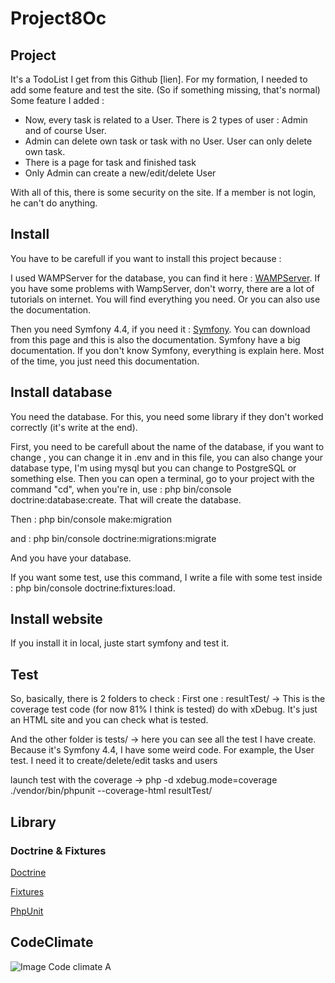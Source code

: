 # Project8Oc

## Project

It's a TodoList I get from this Github [lien]. For my formation, I needed to add some feature and test the site. (So if something missing, that's normal)
Some feature I added : 

- Now, every task is related to a User. There is 2 types of user : Admin and of course User. 
- Admin can delete own task or task with no User. User can only delete own task.
- There is a page for task and finished task
- Only Admin can create a new/edit/delete User

With all of this, there is some security on the site. If a member is not login, he can't do anything. 

## Install

You have to be carefull if you want to install this project because :

I used WAMPServer for the database, you can find it here : [WAMPServer](https://www.wampserver.com/). If you have some problems with WampServer, don't worry, there are a lot of tutorials on internet. 
You will find everything you need. Or you can also use the documentation.

Then you need Symfony 4.4, if you need it : [Symfony](https://symfony.com/doc/current/index.html). You can download from this page and this is also the documentation. 
Symfony have a big documentation. If you don't know Symfony, everything is explain here. Most of the time, you just need this documentation.

## Install database

You need the database. For this, you need some library if they don't worked correctly (it's write at the end).

First, you need to be carefull about the name of the database, if you want to change , you can change it in .env and in this file, 
you can also change your database type, I'm using mysql but you can change to PostgreSQL or something else. 
Then you can open a terminal, go to your project with the command "cd", when you're in, use : php bin/console doctrine:database:create. That will create the database.

Then : php bin/console make:migration

and : php bin/console doctrine:migrations:migrate

And you have your database.

If you want some test, use this command, I write a file with some test inside : php bin/console doctrine:fixtures:load.

## Install website

If you install it in local, juste start symfony and test it.

## Test 

So, basically, there is 2 folders to check : First one : resultTest/ -> This is the coverage test code (for now 81% I think is tested) do with xDebug. It's just an HTML site
and you can check what is tested. 

And the other folder is tests/ -> here you can see all the test I have create. Because it's Symfony 4.4, I have some weird code. For example, the User test. I need it to 
create/delete/edit tasks and users

launch test with the coverage -> php -d xdebug.mode=coverage ./vendor/bin/phpunit --coverage-html resultTest/

## Library

### Doctrine & Fixtures

[Doctrine](https://symfony.com/doc/current/doctrine.html)

[Fixtures](https://symfony.com/doc/current/bundles/DoctrineFixturesBundle/index.html)

[PhpUnit](https://symfony.com/doc/current/testing.html)

## CodeClimate

![Image Code climate A](https://i.imgur.com/nfJKWgi.png)